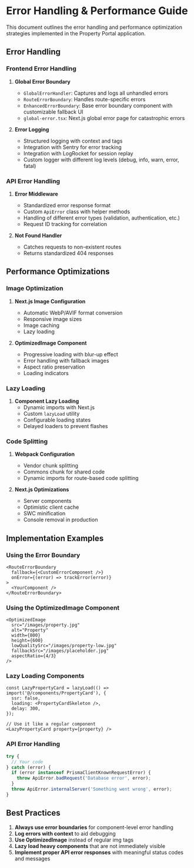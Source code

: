 # Error Handling & Performance Guide

This document outlines the error handling and performance optimization strategies implemented in the Property Portal application.

## Error Handling

### Frontend Error Handling

1. **Global Error Boundary**
   - `GlobalErrorHandler`: Captures and logs all unhandled errors
   - `RouteErrorBoundary`: Handles route-specific errors
   - `EnhancedErrorBoundary`: Base error boundary component with customizable fallback UI
   - `global-error.tsx`: Next.js global error page for catastrophic errors

2. **Error Logging**
   - Structured logging with context and tags
   - Integration with Sentry for error tracking
   - Integration with LogRocket for session replay
   - Custom logger with different log levels (debug, info, warn, error, fatal)

### API Error Handling

1. **Error Middleware**
   - Standardized error response format
   - Custom `ApiError` class with helper methods
   - Handling of different error types (validation, authentication, etc.)
   - Request ID tracking for correlation

2. **Not Found Handler**
   - Catches requests to non-existent routes
   - Returns standardized 404 responses

## Performance Optimizations

### Image Optimization

1. **Next.js Image Configuration**
   - Automatic WebP/AVIF format conversion
   - Responsive image sizes
   - Image caching
   - Lazy loading

2. **OptimizedImage Component**
   - Progressive loading with blur-up effect
   - Error handling with fallback images
   - Aspect ratio preservation
   - Loading indicators

### Lazy Loading

1. **Component Lazy Loading**
   - Dynamic imports with Next.js
   - Custom `lazyLoad` utility
   - Configurable loading states
   - Delayed loaders to prevent flashes

### Code Splitting

1. **Webpack Configuration**
   - Vendor chunk splitting
   - Commons chunk for shared code
   - Dynamic imports for route-based code splitting

2. **Next.js Optimizations**
   - Server components
   - Optimistic client cache
   - SWC minification
   - Console removal in production

## Implementation Examples

### Using the Error Boundary

```tsx
<RouteErrorBoundary
  fallback={<CustomErrorComponent />}
  onError={(error) => trackError(error)}
>
  <YourComponent />
</RouteErrorBoundary>
```

### Using the OptimizedImage Component

```tsx
<OptimizedImage
  src="/images/property.jpg"
  alt="Property"
  width={800}
  height={600}
  lowQualitySrc="/images/property-low.jpg"
  fallbackSrc="/images/placeholder.jpg"
  aspectRatio={4/3}
/>
```

### Lazy Loading Components

```tsx
const LazyPropertyCard = lazyLoad(() => import('@/components/PropertyCard'), {
  ssr: false,
  loading: <PropertyCardSkeleton />,
  delay: 300,
});

// Use it like a regular component
<LazyPropertyCard property={property} />
```

### API Error Handling

```typescript
try {
  // Your code
} catch (error) {
  if (error instanceof PrismaClientKnownRequestError) {
    throw ApiError.badRequest('Database error', error);
  }
  throw ApiError.internalServer('Something went wrong', error);
}
```

## Best Practices

1. **Always use error boundaries** for component-level error handling
2. **Log errors with context** to aid debugging
3. **Use OptimizedImage** instead of regular img tags
4. **Lazy load heavy components** that are not immediately visible
5. **Implement proper API error responses** with meaningful status codes and messages